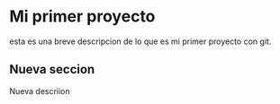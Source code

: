 # Mi primer proyecto 

esta es una breve descripcion de lo que es mi primer proyecto con git.

## Nueva seccion 
 Nueva descriion